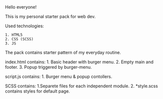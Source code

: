 Hello everyone!

This is my personal starter pack for web dev.

Used technologies: 

    1. HTML5
    2. CSS (SCSS)
    3. JS

The pack contains starter pattern of my everyday routine.

index.html contains:
    1. Basic header with burger menu.
    2. Empty main and footer.
    3. Popup triggered by burger-menu.

script.js contains:
    1. Burger menu & popup contollers.
    
SCSS contains:
    1.Separete files for each independent module.
    2. *style.scss contains styles for default page.
    
